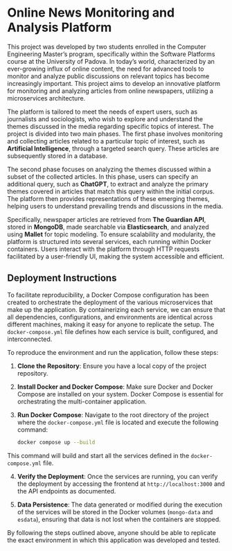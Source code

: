 # Online News Monitoring and Analysis Platform

This project was developed by two students enrolled in the Computer Engineering Master’s program, specifically within the Software Platforms course at the University of Padova. In today’s world, characterized by an ever-growing influx of online content, the need for advanced tools to monitor and analyze public discussions on relevant topics has become increasingly important. This project aims to develop an innovative platform for monitoring and analyzing articles from online newspapers, utilizing a microservices architecture.

The platform is tailored to meet the needs of expert users, such as journalists and sociologists, who wish to explore and understand the themes discussed in the media regarding specific topics of interest. The project is divided into two main phases. The first phase involves monitoring and collecting articles related to a particular topic of interest, such as **Artificial Intelligence**, through a targeted search query. These articles are subsequently stored in a database.

The second phase focuses on analyzing the themes discussed within a subset of the collected articles. In this phase, users can specify an additional query, such as **ChatGPT**, to extract and analyze the primary themes covered in articles that match this query within the initial corpus. The platform then provides representations of these emerging themes, helping users to understand prevailing trends and discussions in the media.

Specifically, newspaper articles are retrieved from **The Guardian API**, stored in **MongoDB**, made searchable via **Elasticsearch**, and analyzed using **Mallet** for topic modeling. To ensure scalability and modularity, the platform is structured into several services, each running within Docker containers. Users interact with the platform through HTTP requests facilitated by a user-friendly UI, making the system accessible and efficient.

## Deployment Instructions

To facilitate reproducibility, a Docker Compose configuration has been created to orchestrate the deployment of the various microservices that make up the application. By containerizing each service, we can ensure that all dependencies, configurations, and environments are identical across different machines, making it easy for anyone to replicate the setup. The `docker-compose.yml` file defines how each service is built, configured, and interconnected.

To reproduce the environment and run the application, follow these steps:

1. **Clone the Repository**: Ensure you have a local copy of the project repository.

2. **Install Docker and Docker Compose**: Make sure Docker and Docker Compose are installed on your system. Docker Compose is essential for orchestrating the multi-container application.

3. **Run Docker Compose**: Navigate to the root directory of the project where the `docker-compose.yml` file is located and execute the following command:
   ```bash
   docker compose up --build
   ```
This command will build and start all the services defined in the `docker-compose.yml` file.

4. **Verify the Deployment**: Once the services are running, you can verify the deployment by accessing the frontend at `http://localhost:3000` and the API endpoints as documented.

5. **Data Persistence**: The data generated or modified during the execution of the services will be stored in the Docker volumes (`mongo-data` and `esdata`), ensuring that data is not lost when the containers are stopped.

By following the steps outlined above, anyone should be able to replicate the exact environment in which this application was developed and tested.
